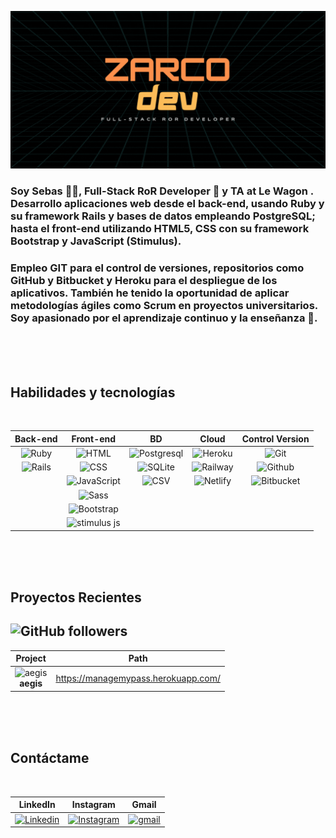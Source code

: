 ![portada](hello.gif)

### Soy Sebas 🧒🏼, Full-Stack RoR Developer 🔸 y TA at Le Wagon . Desarrollo aplicaciones web desde el back-end, usando Ruby y su framework Rails y bases de datos empleando PostgreSQL; hasta el front-end utilizando HTML5, CSS con su framework Bootstrap y JavaScript (Stimulus).

### Empleo GIT para el control de versiones, repositorios como GitHub y Bitbucket y Heroku para el despliegue de los aplicativos. También he tenido la oportunidad de aplicar metodologías ágiles como Scrum en proyectos universitarios. Soy apasionado por el aprendizaje continuo y la enseñanza 💛.

<br><br><br>

## Habilidades y tecnologías

<br>

| Back-end | Front-end | BD | Cloud | Control Version |
| :------: | :-------: | :-: | :--: | :----------------------------: |
|![Ruby](https://img.icons8.com/color/40/ruby-programming-language.png "Ruby") | ![HTML](https://img.icons8.com/color/45/html-5--v1.png "HTML") | ![Postgresql](https://img.icons8.com/color/45/postgreesql.png "Postgresql") | ![Heroku](https://img.icons8.com/color/45/heroku.png "Heroku") | ![Git](https://img.icons8.com/color/45/git.png "Git")
|![Rails](https://img.icons8.com/external-tal-revivo-color-tal-revivo/50/external-rails-a-server-side-web-application-framework-written-in-ruby-logo-color-tal-revivo.png "Ruby on Rails") | ![CSS](https://img.icons8.com/fluency/45/css3.png "CSS") | ![SQLite](https://cdn.icon-icons.com/icons2/2107/PNG/48/file_type_sqlite_icon_130153.png "SQLite") | ![Railway](https://img.icons8.com/external-konkapp-flat-konkapp/45/external-railway-japan-konkapp-flat-konkapp.png "Railway") | ![Github](https://img.icons8.com/dusk/45/github.png "GitHub")
| | ![JavaScript](https://img.icons8.com/fluency/45/javascript.png "JavaScript") | ![CSV](https://img.icons8.com/parakeet/45/csv.png "CSV") | ![Netlify](https://img.icons8.com/external-tal-revivo-color-tal-revivo/45/external-netlify-a-cloud-computing-company-that-offers-hosting-and-serverless-backend-services-for-static-websites-logo-color-tal-revivo.png "Netlify") | ![Bitbucket](https://img.icons8.com/doodle/45/bitbucket-new.png "Bitbucket")
| | ![Sass](https://img.icons8.com/color/50/sass.png "Sass")
| | ![Bootstrap](https://img.icons8.com/color/50/bootstrap.png "Bootstrap")
| | <img src="https://seeklogo.com/images/S/stimulus-logo-00C9C155E0-seeklogo.com.png" alt="stimulus js" width="40" title="Stimulus.js">


<br><br><br>

## Proyectos Recientes
##  ![GitHub followers](https://img.shields.io/github/followers/zarco-dev?color=yellow)


| Project | Path |
|:---:|:---:|
| <div>![aegis](https://i.imgur.com/d5ORGtK.png) <br> <b>aegis</b> </div> | https://managemypass.herokuapp.com/ |



<br><br><br>

## Contáctame

<br>

| LinkedIn | Instagram | Gmail |
|:---:|:---:|:---:|
| [![Linkedin](https://img.icons8.com/color/48/linkedin-circled--v1.png)](https://www.linkedin.com/in/sebasrestrepo/) | [![Instagram](https://img.icons8.com/fluency/48/instagram-new.png)](https://www.instagram.com/z.a.r.c.o/?hl=es-la) | [![gmail](https://img.icons8.com/color-glass/48/gmail.png)](https://mail.google.com/mail/u/1/?ogbl#inbox?compose=CllgCHrhTWCBJBnxnpqnzbsgCNJppJZSWcxSLtxsctRlGtrSBFpVHCCfcVDXfpZqcPKTLHDrPnq) |
